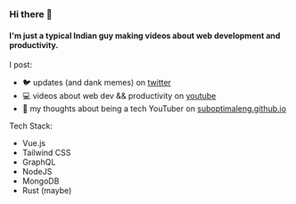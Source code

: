 ### Hi there 👋

#### I'm just a typical Indian guy making videos about web development and productivity.

I post:
- 🐦 updates (and dank memes) on [twitter](https://twitter.com/SuboptimalEng)
- 💻 videos about web dev && productivity on [youtube](https://youtube.com/SuboptimalEng)
- 📖 my thoughts about being a tech YouTuber on [suboptimaleng.github.io](https://suboptimaleng.github.io)

Tech Stack:
- Vue.js
- Tailwind CSS
- GraphQL
- NodeJS
- MongoDB
- Rust (maybe)

<!--
**SuboptimalEng/SuboptimalEng** is a ✨ _special_ ✨ repository because its `README.md` (this file) appears on your GitHub profile.

Here are some ideas to get you started:

- 🔭 I’m currently working on ...
- 🌱 I’m currently learning ...
- 👯 I’m looking to collaborate on ...
- 🤔 I’m looking for help with ...
- 💬 Ask me about ...
- 📫 How to reach me: ...
- 😄 Pronouns: ...
- ⚡ Fun fact: ...
-->

